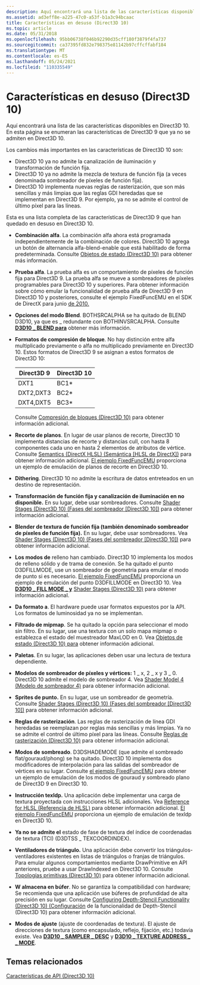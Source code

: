 ```yaml
---
description: Aquí encontrará una lista de las características disponibles en Direct3D 10. En esta página se enumeran las características de Direct3D 9 que ya no se admiten en Direct3D 10.
ms.assetid: ad3eff8e-a225-47c0-a53f-b1a3c94bcaac
title: Características en desuso (Direct3D 10)
ms.topic: article
ms.date: 05/31/2018
ms.openlocfilehash: 95bb06738f046b92290d35cff180f3879f4fa737
ms.sourcegitcommit: ca37395fd832e798375e81142b97cffcffabf184
ms.translationtype: MT
ms.contentlocale: es-ES
ms.lasthandoff: 05/24/2021
ms.locfileid: "110335549"
---
```

# <a name="deprecated-features-direct3d-10"></a>Características en desuso (Direct3D 10)

Aquí encontrará una lista de las características [](d3d10-graphics-programming-guide-api-features.md)disponibles en Direct3D 10. En esta página se enumeran las características de Direct3D 9 que ya no se admiten en Direct3D 10.

Los cambios más importantes en las características de Direct3D 10 son:

- Direct3D 10 ya no admite la canalización de iluminación y transformación de función fija.
- Direct3D 10 ya no admite la mezcla de textura de función fija (a veces denominada sombreador de píxeles de función fija).
- Direct3D 10 implementa nuevas reglas de rasterización, que son más sencillas y más limpias que las reglas GDI heredadas que se implementan en Direct3D 9. Por ejemplo, ya no se admite el control de último píxel para las líneas.

Esta es una lista completa de las características de Direct3D 9 que han quedado en desuso en Direct3D 10.

- **Combinación alfa**. La combinación alfa ahora está programada independientemente de la combinación de colores. Direct3D 10 agrega un botón de alternancia alfa-blend-enable que está habilitado de forma predeterminada. Consulte [Objetos de estado (Direct3D 10)](d3d10-graphics-programming-guide-api-features-state-objects.md) para obtener más información.
- **Prueba alfa**. La prueba alfa es un comportamiento de píxeles de función fija para Direct3D 9. La prueba alfa se mueve a sombreadores de píxeles programables para Direct3D 10 y superiores. Para obtener información sobre cómo emular la funcionalidad de prueba alfa de Direct3D 9 en Direct3D 10 y posteriores, consulte el ejemplo FixedFuncEMU en el SDK de DirectX para junio [de 2010.](https://www.microsoft.com/download/en/details.aspx?id=6812)
- **Opciones del modo Blend**. BOTHSRCALPHA se ha quitado de BLEND D3D10, ya que es \_ redundante con BOTHINVSRCALPHA. Consulte [**D3D10 \_ BLEND para**](/windows/desktop/api/D3D10/ne-d3d10-d3d10_blend) obtener más información.
- **Formatos de compresión de bloque**. No hay distinción entre alfa multiplicado previamente o alfa no multiplicado previamente en Direct3D 10. Estos formatos de Direct3D 9 se asignan a estos formatos de Direct3D 10: 

    | Direct3D 9 | Direct3D 10 |
    |------------|-------------|
    | DXT1       | BC1\*       |
    | DXT2,DXT3  | BC2\*       |
    | DXT4,DXT5  | BC3\*       |

    

     

    Consulte [Compresión de bloques (Direct3D 10)](d3d10-graphics-programming-guide-resources-block-compression.md) para obtener información adicional.

-   **Recorte de planos**. En lugar de usar planos de recorte, Direct3D 10 implementa distancias de recorte y distancias cull, con hasta 8 componentes cada uno en hasta 2 elementos de atributos de vértice. Consulte [Semantics (DirectX HLSL) (Semántica [HLSL de DirectX])](../direct3dhlsl/dx-graphics-hlsl-semantics.md) para obtener información adicional. [El ejemplo FixedFuncEMU](https://msdn.microsoft.com/library/Ee416406(v=VS.85).aspx) proporciona un ejemplo de emulación de planos de recorte en Direct3D 10.
-   **Dithering**. Direct3D 10 no admite la escritura de datos entreteados en un destino de representación.
-   **Transformación de función fija y canalización de iluminación en no disponible.** En su lugar, debe usar sombreadores. Consulte [Shader Stages (Direct3D 10) (Fases del sombreador [Direct3D 10])](/previous-versions//bb205146(v=vs.85)) para obtener información adicional.
-   **Blender de textura de función fija (también denominado sombreador de píxeles de función fija).** En su lugar, debe usar sombreadores. Vea [Shader Stages (Direct3D 10) (Fases del sombreador [Direct3D 10])](/previous-versions//bb205146(v=vs.85)) para obtener información adicional.
-   **Los modos de** relleno han cambiado. Direct3D 10 implementa los modos de relleno sólido y de trama de conexión. Se ha quitado el punto D3DFILLMODE, use un sombreador de geometría para emular el modo de punto si es necesario. [El ejemplo FixedFuncEMU](https://msdn.microsoft.com/library/Ee416406(v=VS.85).aspx) proporciona un ejemplo de emulación del punto D3DFILLMODE en Direct3D 10. Vea [**D3D10 \_ FILL MODE \_ y**](/windows/desktop/api/D3D10/ne-d3d10-d3d10_fill_mode) [Shader Stages (Direct3D 10)](/previous-versions//bb205146(v=vs.85)) para obtener información adicional.
-   **Da formato a**. El hardware puede usar formatos expuestos por la API. Los formatos de luminosidad ya no se implementan.
-   **Filtrado de mipmap**. Se ha quitado la opción para seleccionar el modo sin filtro. En su lugar, use una textura con un solo mapa mipmap o establezca el estado del muestreador MaxLOD en 0. Vea [Objetos de estado (Direct3D 10) para](d3d10-graphics-programming-guide-api-features-state-objects.md) obtener información adicional.
-   **Paletas**. En su lugar, las aplicaciones deben usar una lectura de textura dependiente.
-   **Modelos de sombreador de píxeles y vértices:** 1 \_ x, 2 \_ x y 3 \_ 0. Direct3D 10 admite el modelo de sombreador 4. Vea [Shader Model 4 (Modelo de sombreador 4)](../direct3dhlsl/dx-graphics-hlsl-sm4.md) para obtener información adicional.
-   **Sprites de punto.** En su lugar, use un sombreador de geometría. Consulte [Shader Stages (Direct3D 10) (Fases del sombreador [Direct3D 10])](/previous-versions//bb205146(v=vs.85)) para obtener información adicional.
-   **Reglas de rasterización**. Las reglas de rasterización de línea GDI heredadas se reemplazan por reglas más sencillas y más limpias. Ya no se admite el control de último píxel para las líneas. Consulte [Reglas de rasterización (Direct3D 10)](../direct3d11/d3d10-graphics-programming-guide-rasterizer-stage-rules.md) para obtener información adicional.
-   **Modos de sombreado**. D3DSHADEMODE (que admite el sombreado flat/gouraud/phong) se ha quitado. Direct3D 10 implementa dos modificadores de interpolación para las salidas del sombreador de vértices en su lugar. Consulte [el ejemplo FixedFuncEMU](https://msdn.microsoft.com/library/Ee416406(v=VS.85).aspx) para obtener un ejemplo de emulación de los modos de gouraud y sombreado plano de Direct3D 9 en Direct3D 10.
-   **Instrucción texldp.** Una aplicación debe implementar una carga de textura proyectada con instrucciones HLSL adicionales. Vea [Reference for HLSL (Referencia de HLSL)](../direct3dhlsl/dx-graphics-hlsl-reference.md) para obtener información adicional. [El ejemplo FixedFuncEMU](https://msdn.microsoft.com/library/Ee416406(v=VS.85).aspx) proporciona un ejemplo de emulación de texldp en Direct3D 10.
-   **Ya no se admite el** estado de fase de textura del índice de coordenadas de textura (TCI) (D3DTSS \_ TEXCOORDINDEX).
-   **Ventiladores de triángulo.** Una aplicación debe convertir los triángulos-ventiladores existentes en listas de triángulos o franjas de triángulos. Para emular algunos comportamientos mediante DrawPrimitive en API anteriores, pruebe a usar DrawIndexed en Direct3D 10. Consulte [Topologías primitivas (Direct3D 10)](../direct3d11/d3d10-graphics-programming-guide-primitive-topologies.md) para obtener información adicional.
-   **W almacena en búfer**. No se garantiza la compatibilidad con hardware; Se recomienda que una aplicación use búferes de profundidad de alta precisión en su lugar. Consulte [Configuring Depth-Stencil Functionality (Direct3D 10) (Configuración](../direct3d11/d3d10-graphics-programming-guide-depth-stencil.md) de la funcionalidad de Depth-Stencil (Direct3D 10) para obtener información adicional.
-   **Modos de ajuste** (ajuste de coordenadas de textura). El ajuste de direcciones de textura (como encapsulado, reflejo, fijación, etc.) todavía existe. Vea [**D3D10 \_ SAMPLER \_ DESC**](/windows/desktop/api/D3D10/ns-d3d10-d3d10_sampler_desc) y [**D3D10 \_ TEXTURE ADDRESS \_ \_ MODE**](/windows/desktop/api/D3D10/ne-d3d10-d3d10_texture_address_mode).

## <a name="related-topics"></a>Temas relacionados

<dl> <dt>

[Características de API (Direct3D 10)](d3d10-graphics-programming-guide-api-features.md)
</dt> </dl>

 

 
